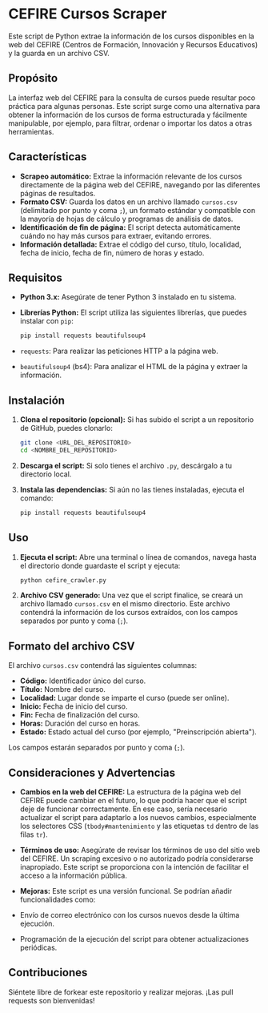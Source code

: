 # CEFIRE Cursos Scraper

Este script de Python extrae la información de los cursos disponibles en la web del CEFIRE (Centros de Formación, Innovación y Recursos Educativos) y la guarda en un archivo CSV.

## Propósito

La interfaz web del CEFIRE para la consulta de cursos puede resultar poco práctica para algunas personas. Este script surge como una alternativa para obtener la información de los cursos de forma estructurada y fácilmente manipulable, por ejemplo, para filtrar, ordenar o importar los datos a otras herramientas.

## Características

* **Scrapeo automático:** Extrae la información relevante de los cursos directamente de la página web del CEFIRE, navegando por las diferentes páginas de resultados.
* **Formato CSV:** Guarda los datos en un archivo llamado `cursos.csv` (delimitado por punto y coma `;`), un formato estándar y compatible con la mayoría de hojas de cálculo y programas de análisis de datos.
* **Identificación de fin de página:** El script detecta automáticamente cuándo no hay más cursos para extraer, evitando errores.
* **Información detallada:** Extrae el código del curso, título, localidad, fecha de inicio, fecha de fin, número de horas y estado.

## Requisitos

* **Python 3.x:** Asegúrate de tener Python 3 instalado en tu sistema.
* **Librerías Python:** El script utiliza las siguientes librerías, que puedes instalar con `pip`:

    ```bash
    pip install requests beautifulsoup4
    ```

* `requests`: Para realizar las peticiones HTTP a la página web.
* `beautifulsoup4` (bs4): Para analizar el HTML de la página y extraer la información.

## Instalación

1. **Clona el repositorio (opcional):** Si has subido el script a un repositorio de GitHub, puedes clonarlo:

    ```bash
    git clone <URL_DEL_REPOSITORIO>
    cd <NOMBRE_DEL_REPOSITORIO>
    ```

2. **Descarga el script:** Si solo tienes el archivo `.py`, descárgalo a tu directorio local.
3. **Instala las dependencias:** Si aún no las tienes instaladas, ejecuta el comando:

    ```bash
    pip install requests beautifulsoup4
    ```

## Uso

1. **Ejecuta el script:** Abre una terminal o línea de comandos, navega hasta el directorio donde guardaste el script y ejecuta:

    ```bash
    python cefire_crawler.py
    ```

2. **Archivo CSV generado:** Una vez que el script finalice, se creará un archivo llamado `cursos.csv` en el mismo directorio. Este archivo contendrá la información de los cursos extraídos, con los campos separados por punto y coma (`;`).

## Formato del archivo CSV

El archivo `cursos.csv` contendrá las siguientes columnas:

* **Código:** Identificador único del curso.
* **Título:** Nombre del curso.
* **Localidad:** Lugar donde se imparte el curso (puede ser online).
* **Inicio:** Fecha de inicio del curso.
* **Fin:** Fecha de finalización del curso.
* **Horas:** Duración del curso en horas.
* **Estado:** Estado actual del curso (por ejemplo, "Preinscripción abierta").

Los campos estarán separados por punto y coma (`;`).

## Consideraciones y Advertencias

* **Cambios en la web del CEFIRE:** La estructura de la página web del CEFIRE puede cambiar en el futuro, lo que podría hacer que el script deje de funcionar correctamente. En ese caso, sería necesario actualizar el script para adaptarlo a los nuevos cambios, especialmente los selectores CSS (`tbody#mantenimiento` y las etiquetas `td` dentro de las filas `tr`).
* **Términos de uso:** Asegúrate de revisar los términos de uso del sitio web del CEFIRE. Un scraping excesivo o no autorizado podría considerarse inapropiado. Este script se proporciona con la intención de facilitar el acceso a la información pública.
* **Mejoras:** Este script es una versión funcional. Se podrían añadir funcionalidades como:

* Envío de correo electrónico con los cursos nuevos desde la última ejecución.
* Programación de la ejecución del script para obtener actualizaciones periódicas.

## Contribuciones

Siéntete libre de forkear este repositorio y realizar mejoras. ¡Las pull requests son bienvenidas!
